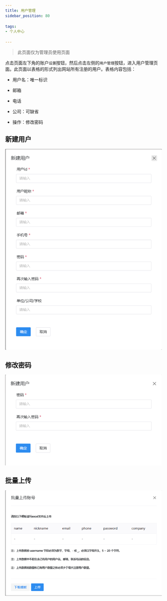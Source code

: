 ```yaml
---
title: 用户管理
sidebar_position: 80

tags: 
- 个人中心

---
```


> 此页面仅为管理员使用页面

点击页面左下角的账户`设置`按钮，然后点击左侧的`用户管理`按钮，进入用户管理页面。此页面以表格的形式列出网站所有注册的用户。表格内容包括：

+ 用户名：唯一标识

+ 邮箱

+ 电话

+ 公司：可缺省

+ 操作：修改密码

## 新建用户

![新建用户](./新建用户.png "新建用户")

## 修改密码

![修改密码](./修改密码.png "修改密码")

## 批量上传

![批量上传](./批量上传.png "批量上传")